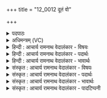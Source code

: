 +++
title = "12_0012 दूतं वो"

+++
<details><summary>पदपाठः</summary>

दू꣣त꣢म्। वः꣣। विश्व꣡वे꣢दसम्। वि꣣श्व꣢। वे꣣दसम्। हव्यवा꣡ह꣢म्। ह꣣व्य। वा꣡ह꣢꣯म्। अ꣡म꣢꣯र्त्यम्। अ। म꣣र्त्यम्। य꣡जि꣢꣯ष्ठम्। ऋ꣣ञ्जसे। गिरा꣢। १२।
</details>

<details><summary>अधिमन्त्रम् (VC)</summary>

- अग्निः
- वामदेवो गौतमः
- गायत्री
- षड्जः
- आग्नेयं काण्डम्
</details>

<details><summary>हिन्दी : आचार्य रामनाथ वेदालंकार - विषयः</summary>

किन गुणोंवालो परमात्मा की मैं स्तुति करता हूँ, यह कहते हैं।
</details>

<details><summary>हिन्दी : आचार्य रामनाथ वेदालंकार - पदार्थः</summary>

पदार्थान्वयभाषाः -  हे परमात्मन् ! (दूतम्) दूत अर्थात् सद्गुणों को हमारे पास लाने के लिए दूत के समान आचरण करनेवाले, (विश्ववेदसम्) पूर्वजन्म तथा इस जन्म में किये हुए सब कर्मों को जाननेवाले, (हव्यवाहम्) दातव्य कर्मफल प्राप्त करानेवाले, (अमर्त्यम्) अमर, (यजिष्ठम्) सबसे अधिक यज्ञकर्ता—महान् सृष्टिचक्रप्रवर्तनरूप यज्ञ के संचालक (वः) आपको, मैं (गिरा) वेदवाणी से (ऋञ्जसे) रिझाता हूँ ॥२॥
</details>

<details><summary>हिन्दी : आचार्य रामनाथ वेदालंकार - भावार्थः</summary>

भावार्थभाषाः -  मनुष्य शुभ या अशुभ जो भी कर्म करता है, परमेश्वर उसी क्षण उन्हें जान लेता है और समय आने पर उनका फल अवश्य देता है। बुढ़ापे और मृत्यु से रहित, सृष्टि-रूप यज्ञ के परम याज्ञिक परमेश्वर की हमें श्रद्धा के साथ वेदमन्त्रों के उच्चारणपूर्वक सदा वन्दना करनी चाहिए ॥२॥
</details>

<details><summary>संस्कृत : आचार्य रामनाथ वेदालंकार - विषयः</summary>

अथ कीदृशं परमात्मानमहं स्तौमीत्याह।
</details>

<details><summary>संस्कृत : आचार्य रामनाथ वेदालंकार - पदार्थः</summary>

पदार्थान्वयभाषाः -  हे परमात्मन् ! (दूतम्) दौत्यमापन्नम्, सद्गुणग्रामान् अस्मत्समीपे समानेतुं दूतवदाचरन्तम्, (विश्ववेदसम्) विश्वानि सर्वाणि पूर्वजन्मन्यस्मिन् जन्मनि च कृतानि कर्माणि वेत्तीति विश्ववेदास्तम्, (हव्यवाहम्) हव्यं दातव्यं कर्मफलं वहति प्रापयतीति तम् कर्मफलदातारम्, (अमर्त्यम्) अमरणधर्माणम्, (यजिष्ठम्) अतिशयेन यष्टारम्—महतः सृष्टिचक्रप्रवर्तनयज्ञस्य संचालकं (वः) त्वाम्३। यज धातोस्तृजन्ताद् यष्टृ शब्दादिष्ठनि तुरिष्ठेमेयस्सु। अ० ६।४।१५४ इति तृचो लोपः। अहम् (गिरा) वेदवाचा (ऋञ्जसे) प्रसाधयामि, अनुनयामि। ऋञ्जतिः प्रसाधनकर्मा। निरु० ६।२१। लेट्युत्तमैकवचने ‘सिब्बहुलं लेटि। अ० ३।१।१४ इति सिप् ॥२॥
</details>

<details><summary>संस्कृत : आचार्य रामनाथ वेदालंकार - भावार्थः</summary>

भावार्थभाषाः -  मनुष्यः शुभान्यशुभानि वा यान्यपि कर्माण्याचरति परमेश्वरस्तत्क्षणमेव तानि जानाति, यथाकालं तेषां फलं चावश्यं प्रयच्छति। जरामरणरहितः, सृष्टियज्ञस्य परमयाज्ञिकः परमेश्वरोऽस्माभिः सश्रद्धं वेदमन्त्रोच्चारणपुरस्सरं सदा वन्दनीयः ॥२॥
</details>

<details><summary>संस्कृत : आचार्य रामनाथ वेदालंकार - पादटिप्पनी</summary>

टिप्पणी:   १. अमेरभिभवार्थात् अमित्रम्—इति भ०। २. ऋ० ४।८।१। ऋग्भाष्ये दयानन्दर्षिर्मन्त्रमिमं विद्युदग्निविषये व्याख्यातवान्। ३. छन्दस्येकवचनेऽपि युष्मदो वसादेशो दृश्यते।
</details>